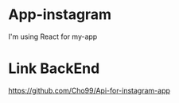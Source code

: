 ﻿# App-instagram
 I'm using React for my-app
# Link BackEnd
 https://github.com/Cho99/Api-for-instagram-app